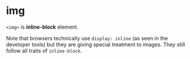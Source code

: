 # img

`<img>` is **inline-block** element.

Note that browsers technically use `display: inline` (as seen in the developer tools) but they are giving special treatment to images. They still follow all traits of `inline-block`.